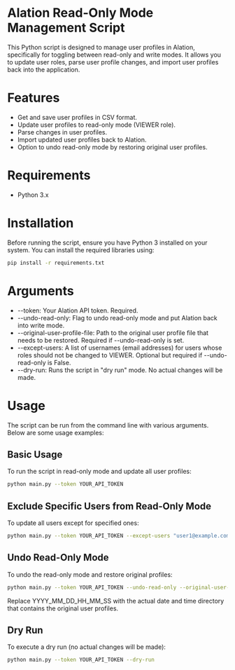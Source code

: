 # Alation Read-Only Mode Management Script
This Python script is designed to manage user profiles in Alation, specifically for toggling between read-only and write modes. It allows you to update user roles, parse user profile changes, and import user profiles back into the application.

# Features
* Get and save user profiles in CSV format.
* Update user profiles to read-only mode (VIEWER role).
* Parse changes in user profiles.
* Import updated user profiles back to Alation.
* Option to undo read-only mode by restoring original user profiles.

# Requirements
* Python 3.x

# Installation
Before running the script, ensure you have Python 3 installed on your system. You can install the required libraries using:

```bash
pip install -r requirements.txt
```

# Arguments
* --token: Your Alation API token. Required.
* --undo-read-only: Flag to undo read-only mode and put Alation back into write mode.
* --original-user-profile-file: Path to the original user profile file that needs to be restored. Required if --undo-read-only is set.
* --except-users: A list of usernames (email addresses) for users whose roles should not be changed to VIEWER. Optional but required if --undo-read-only is False.
* --dry-run: Runs the script in "dry run" mode. No actual changes will be made.

# Usage
The script can be run from the command line with various arguments. Below are some usage examples:

## Basic Usage
To run the script in read-only mode and update all user profiles:

```bash
python main.py --token YOUR_API_TOKEN
```

## Exclude Specific Users from Read-Only Mode
To update all users except for specified ones:

```bash
python main.py --token YOUR_API_TOKEN --except-users "user1@example.com" "user2@example.com"
```

## Undo Read-Only Mode
To undo the read-only mode and restore original profiles:

```bash
python main.py --token YOUR_API_TOKEN --undo-read-only --original-user-profile-file "./output/YYYY_MM_DD_HH_MM_SS/original_user_profiles.csv"
```
Replace YYYY_MM_DD_HH_MM_SS with the actual date and time directory that contains the original user profiles.

## Dry Run
To execute a dry run (no actual changes will be made):

```bash
python main.py --token YOUR_API_TOKEN --dry-run
```